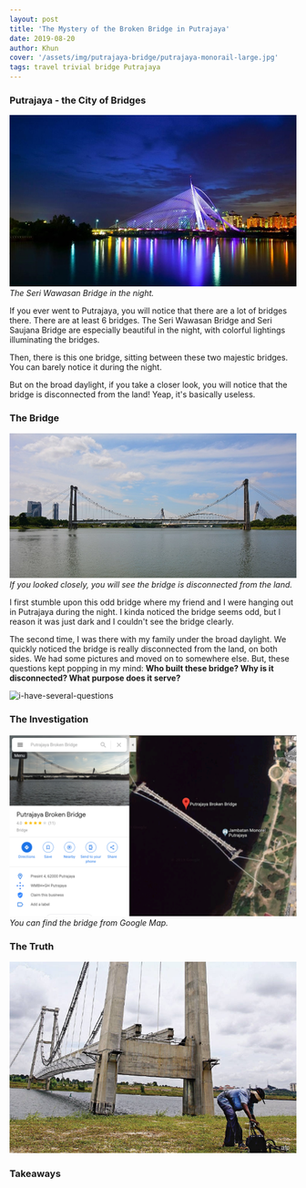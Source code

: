 ```yaml
---
layout: post
title: 'The Mystery of the Broken Bridge in Putrajaya'
date: 2019-08-20
author: Khun
cover: '/assets/img/putrajaya-bridge/putrajaya-monorail-large.jpg'
tags: travel trivial bridge Putrajaya
---
```


### Putrajaya - the City of Bridges
![seri-wawasan-bridge](/assets/img/putrajaya-bridge/wawasan-bridge.jpg)
*The Seri Wawasan Bridge in the night.*

If you ever went to Putrajaya, you will notice that there are a lot of bridges there. There are at least 6 bridges. The Seri Wawasan Bridge and Seri Saujana Bridge are especially beautiful in the night, with colorful lightings illuminating the bridges.

Then, there is this one bridge, sitting between these two majestic bridges. You can barely notice it during the night.

But on the broad daylight, if you take a closer look, you will notice that the bridge is disconnected from the land! Yeap, it's basically useless.

### The Bridge
![broken-bridge](/assets/img/putrajaya-bridge/putrajaya-monorail-large.jpg)
*If you looked closely, you will see the bridge is disconnected from the land.*

I first stumble upon this odd bridge where my friend and I were hanging out in Putrajaya during the night. I kinda noticed the bridge seems odd, but I reason it was just dark and I couldn't see the bridge clearly.

The second time, I was there with my family under the broad daylight. We quickly noticed the bridge is really disconnected from the land, on both sides. We had some pictures and moved on to somewhere else. But, these questions kept popping in my mind: **Who built these bridge? Why is it disconnected? What purpose does it serve?**

![i-have-several-questions](https://i.kym-cdn.com/photos/images/facebook/001/291/420/65c.jpg)

### The Investigation
![google-map](/assets/img/putrajaya-bridge/google-map.png)
*You can find the bridge from Google Map.*



### The Truth
![putrajaya-monorail](/assets/img/putrajaya-bridge/putrajaya-monorail.jpg)

### Takeaways
